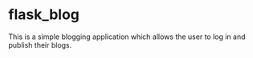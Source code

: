 # flask_blog

This is a simple blogging application which allows the user to log in and publish their blogs.
